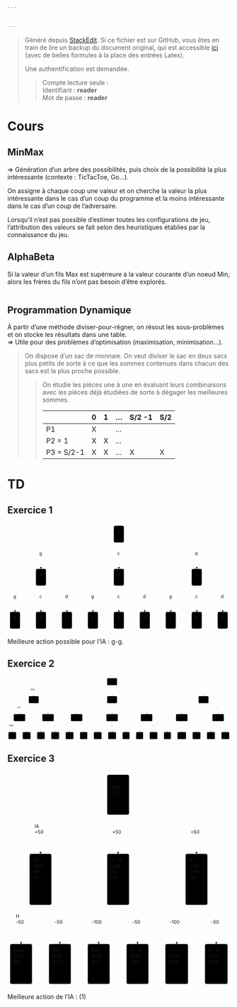 ```yaml
---


---
```


<blockquote>
<p>Généré depuis <a href="https://stackedit.io/">StackEdit</a>. Si ce fichier est sur GitHub, vous êtes en train de lire un backup du document original, qui est accessible <a href="https://frama.link/aden-iutsd">ici</a> (avec de belles formules à la place des entrées Latex).</p>
<p>Une authentification est demandée.</p>
<blockquote>
<p>Compte lecture seule :<br>
Identifiant : <strong>reader</strong><br>
Mot de passe : <strong>reader</strong></p>
</blockquote>
</blockquote>
<h1 id="cours">Cours</h1>
<h2 id="minmax">MinMax</h2>
<p>⇒ Génération d’un arbre des possibilités, puis choix de la possibilité la plus intéressante (contexte : TicTacToe, Go…).</p>
<p>On assigne à chaque coup une valeur et on cherche la valeur la plus intéressante dans le cas d’un coup du programme et la moins intéressante dans le cas d’un coup de l’adversaire.</p>
<p>Lorsqu’il n’est pas possible d’estimer toutes les configurations de jeu, l’attribution des valeurs se fait selon des heuristiques établies par la connaissance du jeu.</p>
<h2 id="alphabeta">AlphaBeta</h2>
<p>Si la valeur d’un fils Max est supérieure à la valeur courante d’un noeud Min, alors les frères du fils n’ont pas besoin d’être explorés.</p>
<p><img src="https://upload.wikimedia.org/wikipedia/commons/thumb/9/91/AB_pruning.svg/1212px-AB_pruning.svg" alt=""></p>
<h2 id="programmation-dynamique">Programmation Dynamique</h2>
<p>À partir d’une méthode diviser-pour-régner, on résout les sous-problèmes et on stocke les résultats dans une table.<br>
⇒ Utile pour des problèmes d’optimisation (maximisation, minimisation…).</p>
<blockquote>
<p>On dispose d’un sac de monnaie. On veut diviser le sac en deux sacs plus petits de sorte à ce que les sommes contenues dans chacun des sacs est la plus proche possible.</p>
<blockquote>
<p>On étudie les pièces une à une en évaluant leurs combinaisons avec les pièces déjà étudiées de sorte à dégager les meilleures sommes.</p>

<table>
<thead>
<tr>
<th></th>
<th>0</th>
<th>1</th>
<th>…</th>
<th>S/2 -1</th>
<th>S/2</th>
</tr>
</thead>
<tbody>
<tr>
<td>P1</td>
<td>X</td>
<td></td>
<td>…</td>
<td></td>
<td></td>
</tr>
<tr>
<td>P2 = 1</td>
<td>X</td>
<td>X</td>
<td>…</td>
<td></td>
<td></td>
</tr>
<tr>
<td>P3 = S/2-1</td>
<td>X</td>
<td>X</td>
<td>…</td>
<td>X</td>
<td>X</td>
</tr>
</tbody>
</table></blockquote>
</blockquote>
<h1 id="td">TD</h1>
<h2 id="exercice-1">Exercice 1</h2>
<div class="mermaid"><svg xmlns="http://www.w3.org/2000/svg" id="mermaid-svg-x8Ra8hU7bO4fwI3W" width="100%" style="max-width: 700.34375px;" viewBox="0 0 700.34375 338.5"><g transform="translate(-12, -12)"><g class="output"><g class="clusters"></g><g class="edgePaths"><g class="edgePath" style="opacity: 1;"><path class="path" d="M346.375,50.60608962083493L117.390625,113.75L117.390625,155" marker-end="url(#arrowhead624)" style="fill:none"></path><defs><marker id="arrowhead624" viewBox="0 0 10 10" refX="9" refY="5" markerUnits="strokeWidth" markerWidth="8" markerHeight="6" orient="auto"><path d="M 0 0 L 10 5 L 0 10 z" class="arrowheadPath" style="stroke-width: 1; stroke-dasharray: 1, 0;"></path></marker></defs></g><g class="edgePath" style="opacity: 1;"><path class="path" d="M362.171875,72.5L362.171875,113.75L362.171875,155" marker-end="url(#arrowhead625)" style="fill:none"></path><defs><marker id="arrowhead625" viewBox="0 0 10 10" refX="9" refY="5" markerUnits="strokeWidth" markerWidth="8" markerHeight="6" orient="auto"><path d="M 0 0 L 10 5 L 0 10 z" class="arrowheadPath" style="stroke-width: 1; stroke-dasharray: 1, 0;"></path></marker></defs></g><g class="edgePath" style="opacity: 1;"><path class="path" d="M377.96875,50.60608962083493L606.953125,113.75L606.953125,155" marker-end="url(#arrowhead626)" style="fill:none"></path><defs><marker id="arrowhead626" viewBox="0 0 10 10" refX="9" refY="5" markerUnits="strokeWidth" markerWidth="8" markerHeight="6" orient="auto"><path d="M 0 0 L 10 5 L 0 10 z" class="arrowheadPath" style="stroke-width: 1; stroke-dasharray: 1, 0;"></path></marker></defs></g><g class="edgePath" style="opacity: 1;"><path class="path" d="M101.59375,194.3182688625048L35.796875,248.75L35.796875,290" marker-end="url(#arrowhead627)" style="fill:none"></path><defs><marker id="arrowhead627" viewBox="0 0 10 10" refX="9" refY="5" markerUnits="strokeWidth" markerWidth="8" markerHeight="6" orient="auto"><path d="M 0 0 L 10 5 L 0 10 z" class="arrowheadPath" style="stroke-width: 1; stroke-dasharray: 1, 0;"></path></marker></defs></g><g class="edgePath" style="opacity: 1;"><path class="path" d="M117.390625,207.5L117.390625,248.75L117.390625,290" marker-end="url(#arrowhead628)" style="fill:none"></path><defs><marker id="arrowhead628" viewBox="0 0 10 10" refX="9" refY="5" markerUnits="strokeWidth" markerWidth="8" markerHeight="6" orient="auto"><path d="M 0 0 L 10 5 L 0 10 z" class="arrowheadPath" style="stroke-width: 1; stroke-dasharray: 1, 0;"></path></marker></defs></g><g class="edgePath" style="opacity: 1;"><path class="path" d="M133.1875,194.3182688625048L198.984375,248.75L198.984375,290" marker-end="url(#arrowhead629)" style="fill:none"></path><defs><marker id="arrowhead629" viewBox="0 0 10 10" refX="9" refY="5" markerUnits="strokeWidth" markerWidth="8" markerHeight="6" orient="auto"><path d="M 0 0 L 10 5 L 0 10 z" class="arrowheadPath" style="stroke-width: 1; stroke-dasharray: 1, 0;"></path></marker></defs></g><g class="edgePath" style="opacity: 1;"><path class="path" d="M346.375,194.3182688625048L280.578125,248.75L280.578125,290" marker-end="url(#arrowhead630)" style="fill:none"></path><defs><marker id="arrowhead630" viewBox="0 0 10 10" refX="9" refY="5" markerUnits="strokeWidth" markerWidth="8" markerHeight="6" orient="auto"><path d="M 0 0 L 10 5 L 0 10 z" class="arrowheadPath" style="stroke-width: 1; stroke-dasharray: 1, 0;"></path></marker></defs></g><g class="edgePath" style="opacity: 1;"><path class="path" d="M362.171875,207.5L362.171875,248.75L362.171875,290" marker-end="url(#arrowhead631)" style="fill:none"></path><defs><marker id="arrowhead631" viewBox="0 0 10 10" refX="9" refY="5" markerUnits="strokeWidth" markerWidth="8" markerHeight="6" orient="auto"><path d="M 0 0 L 10 5 L 0 10 z" class="arrowheadPath" style="stroke-width: 1; stroke-dasharray: 1, 0;"></path></marker></defs></g><g class="edgePath" style="opacity: 1;"><path class="path" d="M377.96875,194.3182688625048L443.765625,248.75L443.765625,290" marker-end="url(#arrowhead632)" style="fill:none"></path><defs><marker id="arrowhead632" viewBox="0 0 10 10" refX="9" refY="5" markerUnits="strokeWidth" markerWidth="8" markerHeight="6" orient="auto"><path d="M 0 0 L 10 5 L 0 10 z" class="arrowheadPath" style="stroke-width: 1; stroke-dasharray: 1, 0;"></path></marker></defs></g><g class="edgePath" style="opacity: 1;"><path class="path" d="M591.15625,194.3182688625048L525.359375,248.75L525.359375,290" marker-end="url(#arrowhead633)" style="fill:none"></path><defs><marker id="arrowhead633" viewBox="0 0 10 10" refX="9" refY="5" markerUnits="strokeWidth" markerWidth="8" markerHeight="6" orient="auto"><path d="M 0 0 L 10 5 L 0 10 z" class="arrowheadPath" style="stroke-width: 1; stroke-dasharray: 1, 0;"></path></marker></defs></g><g class="edgePath" style="opacity: 1;"><path class="path" d="M606.953125,207.5L606.953125,248.75L606.953125,290" marker-end="url(#arrowhead634)" style="fill:none"></path><defs><marker id="arrowhead634" viewBox="0 0 10 10" refX="9" refY="5" markerUnits="strokeWidth" markerWidth="8" markerHeight="6" orient="auto"><path d="M 0 0 L 10 5 L 0 10 z" class="arrowheadPath" style="stroke-width: 1; stroke-dasharray: 1, 0;"></path></marker></defs></g><g class="edgePath" style="opacity: 1;"><path class="path" d="M622.75,194.3182688625048L688.546875,248.75L688.546875,290" marker-end="url(#arrowhead635)" style="fill:none"></path><defs><marker id="arrowhead635" viewBox="0 0 10 10" refX="9" refY="5" markerUnits="strokeWidth" markerWidth="8" markerHeight="6" orient="auto"><path d="M 0 0 L 10 5 L 0 10 z" class="arrowheadPath" style="stroke-width: 1; stroke-dasharray: 1, 0;"></path></marker></defs></g></g><g class="edgeLabels"><g class="edgeLabel" transform="translate(117.390625,113.75)" style="opacity: 1;"><g transform="translate(-5.203125,-16.25)" class="label"><foreignObject width="10.41015625" height="32.5"><div xmlns="http://www.w3.org/1999/xhtml" style="display: inline-block; white-space: nowrap;"><span class="edgeLabel">g</span></div></foreignObject></g></g><g class="edgeLabel" transform="translate(362.171875,113.75)" style="opacity: 1;"><g transform="translate(-4.7734375,-16.25)" class="label"><foreignObject width="9.55078125" height="32.5"><div xmlns="http://www.w3.org/1999/xhtml" style="display: inline-block; white-space: nowrap;"><span class="edgeLabel">c</span></div></foreignObject></g></g><g class="edgeLabel" transform="translate(606.953125,113.75)" style="opacity: 1;"><g transform="translate(-5.6015625,-16.25)" class="label"><foreignObject width="11.2109375" height="32.5"><div xmlns="http://www.w3.org/1999/xhtml" style="display: inline-block; white-space: nowrap;"><span class="edgeLabel">d</span></div></foreignObject></g></g><g class="edgeLabel" transform="translate(35.796875,248.75)" style="opacity: 1;"><g transform="translate(-5.203125,-16.25)" class="label"><foreignObject width="10.41015625" height="32.5"><div xmlns="http://www.w3.org/1999/xhtml" style="display: inline-block; white-space: nowrap;"><span class="edgeLabel">g</span></div></foreignObject></g></g><g class="edgeLabel" transform="translate(117.390625,248.75)" style="opacity: 1;"><g transform="translate(-4.7734375,-16.25)" class="label"><foreignObject width="9.55078125" height="32.5"><div xmlns="http://www.w3.org/1999/xhtml" style="display: inline-block; white-space: nowrap;"><span class="edgeLabel">c</span></div></foreignObject></g></g><g class="edgeLabel" transform="translate(198.984375,248.75)" style="opacity: 1;"><g transform="translate(-5.6015625,-16.25)" class="label"><foreignObject width="11.2109375" height="32.5"><div xmlns="http://www.w3.org/1999/xhtml" style="display: inline-block; white-space: nowrap;"><span class="edgeLabel">d</span></div></foreignObject></g></g><g class="edgeLabel" transform="translate(280.578125,248.75)" style="opacity: 1;"><g transform="translate(-5.203125,-16.25)" class="label"><foreignObject width="10.41015625" height="32.5"><div xmlns="http://www.w3.org/1999/xhtml" style="display: inline-block; white-space: nowrap;"><span class="edgeLabel">g</span></div></foreignObject></g></g><g class="edgeLabel" transform="translate(362.171875,248.75)" style="opacity: 1;"><g transform="translate(-4.7734375,-16.25)" class="label"><foreignObject width="9.55078125" height="32.5"><div xmlns="http://www.w3.org/1999/xhtml" style="display: inline-block; white-space: nowrap;"><span class="edgeLabel">c</span></div></foreignObject></g></g><g class="edgeLabel" transform="translate(443.765625,248.75)" style="opacity: 1;"><g transform="translate(-5.6015625,-16.25)" class="label"><foreignObject width="11.2109375" height="32.5"><div xmlns="http://www.w3.org/1999/xhtml" style="display: inline-block; white-space: nowrap;"><span class="edgeLabel">d</span></div></foreignObject></g></g><g class="edgeLabel" transform="translate(525.359375,248.75)" style="opacity: 1;"><g transform="translate(-5.203125,-16.25)" class="label"><foreignObject width="10.41015625" height="32.5"><div xmlns="http://www.w3.org/1999/xhtml" style="display: inline-block; white-space: nowrap;"><span class="edgeLabel">g</span></div></foreignObject></g></g><g class="edgeLabel" transform="translate(606.953125,248.75)" style="opacity: 1;"><g transform="translate(-4.7734375,-16.25)" class="label"><foreignObject width="9.55078125" height="32.5"><div xmlns="http://www.w3.org/1999/xhtml" style="display: inline-block; white-space: nowrap;"><span class="edgeLabel">c</span></div></foreignObject></g></g><g class="edgeLabel" transform="translate(688.546875,248.75)" style="opacity: 1;"><g transform="translate(-5.6015625,-16.25)" class="label"><foreignObject width="11.2109375" height="32.5"><div xmlns="http://www.w3.org/1999/xhtml" style="display: inline-block; white-space: nowrap;"><span class="edgeLabel">d</span></div></foreignObject></g></g></g><g class="nodes"><g class="node" id="A" transform="translate(362.171875,46.25)" style="opacity: 1;"><rect rx="5" ry="5" x="-15.796875" y="-26.25" width="31.59375" height="52.5"></rect><g class="label" transform="translate(0,0)"><g transform="translate(-5.796875,-16.25)"><foreignObject width="11.6015625" height="32.5"><div xmlns="http://www.w3.org/1999/xhtml" style="display: inline-block; white-space: nowrap;">3</div></foreignObject></g></g></g><g class="node" id="B" transform="translate(117.390625,181.25)" style="opacity: 1;"><rect rx="5" ry="5" x="-15.796875" y="-26.25" width="31.59375" height="52.5"></rect><g class="label" transform="translate(0,0)"><g transform="translate(-5.796875,-16.25)"><foreignObject width="11.6015625" height="32.5"><div xmlns="http://www.w3.org/1999/xhtml" style="display: inline-block; white-space: nowrap;">3</div></foreignObject></g></g></g><g class="node" id="C" transform="translate(362.171875,181.25)" style="opacity: 1;"><rect rx="5" ry="5" x="-15.796875" y="-26.25" width="31.59375" height="52.5"></rect><g class="label" transform="translate(0,0)"><g transform="translate(-5.796875,-16.25)"><foreignObject width="11.6015625" height="32.5"><div xmlns="http://www.w3.org/1999/xhtml" style="display: inline-block; white-space: nowrap;">2</div></foreignObject></g></g></g><g class="node" id="D" transform="translate(606.953125,181.25)" style="opacity: 1;"><rect rx="5" ry="5" x="-15.796875" y="-26.25" width="31.59375" height="52.5"></rect><g class="label" transform="translate(0,0)"><g transform="translate(-5.796875,-16.25)"><foreignObject width="11.6015625" height="32.5"><div xmlns="http://www.w3.org/1999/xhtml" style="display: inline-block; white-space: nowrap;">1</div></foreignObject></g></g></g><g class="node" id="E" transform="translate(35.796875,316.25)" style="opacity: 1;"><rect rx="5" ry="5" x="-15.796875" y="-26.25" width="31.59375" height="52.5"></rect><g class="label" transform="translate(0,0)"><g transform="translate(-5.796875,-16.25)"><foreignObject width="11.6015625" height="32.5"><div xmlns="http://www.w3.org/1999/xhtml" style="display: inline-block; white-space: nowrap;">3</div></foreignObject></g></g></g><g class="node" id="F" transform="translate(117.390625,316.25)" style="opacity: 1;"><rect rx="5" ry="5" x="-15.796875" y="-26.25" width="31.59375" height="52.5"></rect><g class="label" transform="translate(0,0)"><g transform="translate(-5.796875,-16.25)"><foreignObject width="11.6015625" height="32.5"><div xmlns="http://www.w3.org/1999/xhtml" style="display: inline-block; white-space: nowrap;">4</div></foreignObject></g></g></g><g class="node" id="G" transform="translate(198.984375,316.25)" style="opacity: 1;"><rect rx="5" ry="5" x="-15.796875" y="-26.25" width="31.59375" height="52.5"></rect><g class="label" transform="translate(0,0)"><g transform="translate(-5.796875,-16.25)"><foreignObject width="11.6015625" height="32.5"><div xmlns="http://www.w3.org/1999/xhtml" style="display: inline-block; white-space: nowrap;">5</div></foreignObject></g></g></g><g class="node" id="H" transform="translate(280.578125,316.25)" style="opacity: 1;"><rect rx="5" ry="5" x="-15.796875" y="-26.25" width="31.59375" height="52.5"></rect><g class="label" transform="translate(0,0)"><g transform="translate(-5.796875,-16.25)"><foreignObject width="11.6015625" height="32.5"><div xmlns="http://www.w3.org/1999/xhtml" style="display: inline-block; white-space: nowrap;">7</div></foreignObject></g></g></g><g class="node" id="I" transform="translate(362.171875,316.25)" style="opacity: 1;"><rect rx="5" ry="5" x="-15.796875" y="-26.25" width="31.59375" height="52.5"></rect><g class="label" transform="translate(0,0)"><g transform="translate(-5.796875,-16.25)"><foreignObject width="11.6015625" height="32.5"><div xmlns="http://www.w3.org/1999/xhtml" style="display: inline-block; white-space: nowrap;">2</div></foreignObject></g></g></g><g class="node" id="J" transform="translate(443.765625,316.25)" style="opacity: 1;"><rect rx="5" ry="5" x="-15.796875" y="-26.25" width="31.59375" height="52.5"></rect><g class="label" transform="translate(0,0)"><g transform="translate(-5.796875,-16.25)"><foreignObject width="11.6015625" height="32.5"><div xmlns="http://www.w3.org/1999/xhtml" style="display: inline-block; white-space: nowrap;">9</div></foreignObject></g></g></g><g class="node" id="K" transform="translate(525.359375,316.25)" style="opacity: 1;"><rect rx="5" ry="5" x="-15.796875" y="-26.25" width="31.59375" height="52.5"></rect><g class="label" transform="translate(0,0)"><g transform="translate(-5.796875,-16.25)"><foreignObject width="11.6015625" height="32.5"><div xmlns="http://www.w3.org/1999/xhtml" style="display: inline-block; white-space: nowrap;">1</div></foreignObject></g></g></g><g class="node" id="L" transform="translate(606.953125,316.25)" style="opacity: 1;"><rect rx="5" ry="5" x="-15.796875" y="-26.25" width="31.59375" height="52.5"></rect><g class="label" transform="translate(0,0)"><g transform="translate(-5.796875,-16.25)"><foreignObject width="11.6015625" height="32.5"><div xmlns="http://www.w3.org/1999/xhtml" style="display: inline-block; white-space: nowrap;">5</div></foreignObject></g></g></g><g class="node" id="M" transform="translate(688.546875,316.25)" style="opacity: 1;"><rect rx="5" ry="5" x="-15.796875" y="-26.25" width="31.59375" height="52.5"></rect><g class="label" transform="translate(0,0)"><g transform="translate(-5.796875,-16.25)"><foreignObject width="11.6015625" height="32.5"><div xmlns="http://www.w3.org/1999/xhtml" style="display: inline-block; white-space: nowrap;">8</div></foreignObject></g></g></g></g></g></g></svg></div>
<p>Meilleure action possible pour l’IA : g-g.</p>
<h2 id="exercice-2">Exercice 2</h2>
<div class="mermaid"><svg xmlns="http://www.w3.org/2000/svg" id="mermaid-svg-1Fjaikf8j3kdaq5Z" width="100%" style="max-width: 1680.15625px;" viewBox="0 0 1680.15625 473.5"><g transform="translate(-12, -12)"><g class="output"><g class="clusters"></g><g class="edgePaths"><g class="edgePath" style="opacity: 1;"><path class="path" d="M763.8515625,50.49433949159605L210.44140625,113.75L210.44140625,155" marker-end="url(#arrowhead683)" style="fill:none"></path><defs><marker id="arrowhead683" viewBox="0 0 10 10" refX="9" refY="5" markerUnits="strokeWidth" markerWidth="8" markerHeight="6" orient="auto"><path d="M 0 0 L 10 5 L 0 10 z" class="arrowheadPath" style="stroke-width: 1; stroke-dasharray: 1, 0;"></path></marker></defs></g><g class="edgePath" style="opacity: 1;"><path class="path" d="M800.984375,72.5L800.984375,113.75L800.984375,155" marker-end="url(#arrowhead684)" style="fill:none"></path><defs><marker id="arrowhead684" viewBox="0 0 10 10" refX="9" refY="5" markerUnits="strokeWidth" markerWidth="8" markerHeight="6" orient="auto"><path d="M 0 0 L 10 5 L 0 10 z" class="arrowheadPath" style="stroke-width: 1; stroke-dasharray: 1, 0;"></path></marker></defs></g><g class="edgePath" style="opacity: 1;"><path class="path" d="M838.1171875,49.88469773870485L1490.578125,113.75L1490.578125,155" marker-end="url(#arrowhead685)" style="fill:none"></path><defs><marker id="arrowhead685" viewBox="0 0 10 10" refX="9" refY="5" markerUnits="strokeWidth" markerWidth="8" markerHeight="6" orient="auto"><path d="M 0 0 L 10 5 L 0 10 z" class="arrowheadPath" style="stroke-width: 1; stroke-dasharray: 1, 0;"></path></marker></defs></g><g class="edgePath" style="opacity: 1;"><path class="path" d="M173.30859375,204.50511017686287L102.66015625,248.75L102.66015625,290" marker-end="url(#arrowhead686)" style="fill:none"></path><defs><marker id="arrowhead686" viewBox="0 0 10 10" refX="9" refY="5" markerUnits="strokeWidth" markerWidth="8" markerHeight="6" orient="auto"><path d="M 0 0 L 10 5 L 0 10 z" class="arrowheadPath" style="stroke-width: 1; stroke-dasharray: 1, 0;"></path></marker></defs></g><g class="edgePath" style="opacity: 1;"><path class="path" d="M247.57421875,204.48405873194048L318.3203125,248.75L318.3203125,290" marker-end="url(#arrowhead687)" style="fill:none"></path><defs><marker id="arrowhead687" viewBox="0 0 10 10" refX="9" refY="5" markerUnits="strokeWidth" markerWidth="8" markerHeight="6" orient="auto"><path d="M 0 0 L 10 5 L 0 10 z" class="arrowheadPath" style="stroke-width: 1; stroke-dasharray: 1, 0;"></path></marker></defs></g><g class="edgePath" style="opacity: 1;"><path class="path" d="M763.8515625,190.62379477590136L533.59375,248.75L533.59375,290" marker-end="url(#arrowhead688)" style="fill:none"></path><defs><marker id="arrowhead688" viewBox="0 0 10 10" refX="9" refY="5" markerUnits="strokeWidth" markerWidth="8" markerHeight="6" orient="auto"><path d="M 0 0 L 10 5 L 0 10 z" class="arrowheadPath" style="stroke-width: 1; stroke-dasharray: 1, 0;"></path></marker></defs></g><g class="edgePath" style="opacity: 1;"><path class="path" d="M800.984375,207.5L800.984375,248.75L800.984375,290" marker-end="url(#arrowhead689)" style="fill:none"></path><defs><marker id="arrowhead689" viewBox="0 0 10 10" refX="9" refY="5" markerUnits="strokeWidth" markerWidth="8" markerHeight="6" orient="auto"><path d="M 0 0 L 10 5 L 0 10 z" class="arrowheadPath" style="stroke-width: 1; stroke-dasharray: 1, 0;"></path></marker></defs></g><g class="edgePath" style="opacity: 1;"><path class="path" d="M838.1171875,190.8890908544646L1061.015625,248.75L1061.015625,290" marker-end="url(#arrowhead690)" style="fill:none"></path><defs><marker id="arrowhead690" viewBox="0 0 10 10" refX="9" refY="5" markerUnits="strokeWidth" markerWidth="8" markerHeight="6" orient="auto"><path d="M 0 0 L 10 5 L 0 10 z" class="arrowheadPath" style="stroke-width: 1; stroke-dasharray: 1, 0;"></path></marker></defs></g><g class="edgePath" style="opacity: 1;"><path class="path" d="M1453.4453125,196.5078827222143L1326.3046875,248.75L1326.3046875,290" marker-end="url(#arrowhead691)" style="fill:none"></path><defs><marker id="arrowhead691" viewBox="0 0 10 10" refX="9" refY="5" markerUnits="strokeWidth" markerWidth="8" markerHeight="6" orient="auto"><path d="M 0 0 L 10 5 L 0 10 z" class="arrowheadPath" style="stroke-width: 1; stroke-dasharray: 1, 0;"></path></marker></defs></g><g class="edgePath" style="opacity: 1;"><path class="path" d="M1527.7109375,204.0498081228014L1600.51171875,248.75L1600.51171875,290" marker-end="url(#arrowhead692)" style="fill:none"></path><defs><marker id="arrowhead692" viewBox="0 0 10 10" refX="9" refY="5" markerUnits="strokeWidth" markerWidth="8" markerHeight="6" orient="auto"><path d="M 0 0 L 10 5 L 0 10 z" class="arrowheadPath" style="stroke-width: 1; stroke-dasharray: 1, 0;"></path></marker></defs></g><g class="edgePath" style="opacity: 1;"><path class="path" d="M81.66471354166667,342.5L48.671875,383.75L48.671875,425" marker-end="url(#arrowhead693)" style="fill:none"></path><defs><marker id="arrowhead693" viewBox="0 0 10 10" refX="9" refY="5" markerUnits="strokeWidth" markerWidth="8" markerHeight="6" orient="auto"><path d="M 0 0 L 10 5 L 0 10 z" class="arrowheadPath" style="stroke-width: 1; stroke-dasharray: 1, 0;"></path></marker></defs></g><g class="edgePath" style="opacity: 1;"><path class="path" d="M123.65559895833333,342.5L156.6484375,383.75L156.6484375,425" marker-end="url(#arrowhead694)" style="fill:none"></path><defs><marker id="arrowhead694" viewBox="0 0 10 10" refX="9" refY="5" markerUnits="strokeWidth" markerWidth="8" markerHeight="6" orient="auto"><path d="M 0 0 L 10 5 L 0 10 z" class="arrowheadPath" style="stroke-width: 1; stroke-dasharray: 1, 0;"></path></marker></defs></g><g class="edgePath" style="opacity: 1;"><path class="path" d="M297.36284722222223,342.5L264.4296875,383.75L264.4296875,425" marker-end="url(#arrowhead695)" style="fill:none"></path><defs><marker id="arrowhead695" viewBox="0 0 10 10" refX="9" refY="5" markerUnits="strokeWidth" markerWidth="8" markerHeight="6" orient="auto"><path d="M 0 0 L 10 5 L 0 10 z" class="arrowheadPath" style="stroke-width: 1; stroke-dasharray: 1, 0;"></path></marker></defs></g><g class="edgePath" style="opacity: 1;"><path class="path" d="M339.27777777777777,342.5L372.2109375,383.75L372.2109375,425" marker-end="url(#arrowhead696)" style="fill:none"></path><defs><marker id="arrowhead696" viewBox="0 0 10 10" refX="9" refY="5" markerUnits="strokeWidth" markerWidth="8" markerHeight="6" orient="auto"><path d="M 0 0 L 10 5 L 0 10 z" class="arrowheadPath" style="stroke-width: 1; stroke-dasharray: 1, 0;"></path></marker></defs></g><g class="edgePath" style="opacity: 1;"><path class="path" d="M512.9461805555555,342.5L480.5,383.75L480.5,425" marker-end="url(#arrowhead697)" style="fill:none"></path><defs><marker id="arrowhead697" viewBox="0 0 10 10" refX="9" refY="5" markerUnits="strokeWidth" markerWidth="8" markerHeight="6" orient="auto"><path d="M 0 0 L 10 5 L 0 10 z" class="arrowheadPath" style="stroke-width: 1; stroke-dasharray: 1, 0;"></path></marker></defs></g><g class="edgePath" style="opacity: 1;"><path class="path" d="M554.2413194444445,342.5L586.6875,383.75L586.6875,425" marker-end="url(#arrowhead698)" style="fill:none"></path><defs><marker id="arrowhead698" viewBox="0 0 10 10" refX="9" refY="5" markerUnits="strokeWidth" markerWidth="8" markerHeight="6" orient="auto"><path d="M 0 0 L 10 5 L 0 10 z" class="arrowheadPath" style="stroke-width: 1; stroke-dasharray: 1, 0;"></path></marker></defs></g><g class="edgePath" style="opacity: 1;"><path class="path" d="M758.9114583333334,342.5L692.796875,383.75L692.796875,425" marker-end="url(#arrowhead699)" style="fill:none"></path><defs><marker id="arrowhead699" viewBox="0 0 10 10" refX="9" refY="5" markerUnits="strokeWidth" markerWidth="8" markerHeight="6" orient="auto"><path d="M 0 0 L 10 5 L 0 10 z" class="arrowheadPath" style="stroke-width: 1; stroke-dasharray: 1, 0;"></path></marker></defs></g><g class="edgePath" style="opacity: 1;"><path class="path" d="M800.984375,342.5L800.984375,383.75L800.984375,425" marker-end="url(#arrowhead700)" style="fill:none"></path><defs><marker id="arrowhead700" viewBox="0 0 10 10" refX="9" refY="5" markerUnits="strokeWidth" markerWidth="8" markerHeight="6" orient="auto"><path d="M 0 0 L 10 5 L 0 10 z" class="arrowheadPath" style="stroke-width: 1; stroke-dasharray: 1, 0;"></path></marker></defs></g><g class="edgePath" style="opacity: 1;"><path class="path" d="M841.9665798611111,342.5L906.3671875,383.75L906.3671875,425" marker-end="url(#arrowhead701)" style="fill:none"></path><defs><marker id="arrowhead701" viewBox="0 0 10 10" refX="9" refY="5" markerUnits="strokeWidth" markerWidth="8" markerHeight="6" orient="auto"><path d="M 0 0 L 10 5 L 0 10 z" class="arrowheadPath" style="stroke-width: 1; stroke-dasharray: 1, 0;"></path></marker></defs></g><g class="edgePath" style="opacity: 1;"><path class="path" d="M1040.6202256944443,342.5L1008.5703125,383.75L1008.5703125,425" marker-end="url(#arrowhead702)" style="fill:none"></path><defs><marker id="arrowhead702" viewBox="0 0 10 10" refX="9" refY="5" markerUnits="strokeWidth" markerWidth="8" markerHeight="6" orient="auto"><path d="M 0 0 L 10 5 L 0 10 z" class="arrowheadPath" style="stroke-width: 1; stroke-dasharray: 1, 0;"></path></marker></defs></g><g class="edgePath" style="opacity: 1;"><path class="path" d="M1081.4110243055557,342.5L1113.4609375,383.75L1113.4609375,425" marker-end="url(#arrowhead703)" style="fill:none"></path><defs><marker id="arrowhead703" viewBox="0 0 10 10" refX="9" refY="5" markerUnits="strokeWidth" markerWidth="8" markerHeight="6" orient="auto"><path d="M 0 0 L 10 5 L 0 10 z" class="arrowheadPath" style="stroke-width: 1; stroke-dasharray: 1, 0;"></path></marker></defs></g><g class="edgePath" style="opacity: 1;"><path class="path" d="M1284.3077256944443,342.5L1218.3125,383.75L1218.3125,425" marker-end="url(#arrowhead704)" style="fill:none"></path><defs><marker id="arrowhead704" viewBox="0 0 10 10" refX="9" refY="5" markerUnits="strokeWidth" markerWidth="8" markerHeight="6" orient="auto"><path d="M 0 0 L 10 5 L 0 10 z" class="arrowheadPath" style="stroke-width: 1; stroke-dasharray: 1, 0;"></path></marker></defs></g><g class="edgePath" style="opacity: 1;"><path class="path" d="M1326.3046875,342.5L1326.3046875,383.75L1326.3046875,425" marker-end="url(#arrowhead705)" style="fill:none"></path><defs><marker id="arrowhead705" viewBox="0 0 10 10" refX="9" refY="5" markerUnits="strokeWidth" markerWidth="8" markerHeight="6" orient="auto"><path d="M 0 0 L 10 5 L 0 10 z" class="arrowheadPath" style="stroke-width: 1; stroke-dasharray: 1, 0;"></path></marker></defs></g><g class="edgePath" style="opacity: 1;"><path class="path" d="M1369.2421875,342.3111169652266L1437.515625,383.75L1437.515625,425" marker-end="url(#arrowhead706)" style="fill:none"></path><defs><marker id="arrowhead706" viewBox="0 0 10 10" refX="9" refY="5" markerUnits="strokeWidth" markerWidth="8" markerHeight="6" orient="auto"><path d="M 0 0 L 10 5 L 0 10 z" class="arrowheadPath" style="stroke-width: 1; stroke-dasharray: 1, 0;"></path></marker></defs></g><g class="edgePath" style="opacity: 1;"><path class="path" d="M1579.3795572916667,342.5L1546.171875,383.75L1546.171875,425" marker-end="url(#arrowhead707)" style="fill:none"></path><defs><marker id="arrowhead707" viewBox="0 0 10 10" refX="9" refY="5" markerUnits="strokeWidth" markerWidth="8" markerHeight="6" orient="auto"><path d="M 0 0 L 10 5 L 0 10 z" class="arrowheadPath" style="stroke-width: 1; stroke-dasharray: 1, 0;"></path></marker></defs></g><g class="edgePath" style="opacity: 1;"><path class="path" d="M1621.6438802083333,342.5L1654.8515625,383.75L1654.8515625,425" marker-end="url(#arrowhead708)" style="fill:none"></path><defs><marker id="arrowhead708" viewBox="0 0 10 10" refX="9" refY="5" markerUnits="strokeWidth" markerWidth="8" markerHeight="6" orient="auto"><path d="M 0 0 L 10 5 L 0 10 z" class="arrowheadPath" style="stroke-width: 1; stroke-dasharray: 1, 0;"></path></marker></defs></g></g><g class="edgeLabels"><g class="edgeLabel" transform="translate(210.44140625,113.75)" style="opacity: 1;"><g transform="translate(-22.546875,-16.25)" class="label"><foreignObject width="45.09765625" height="32.5"><div xmlns="http://www.w3.org/1999/xhtml" style="display: inline-block; white-space: nowrap;"><span class="edgeLabel">MAX</span></div></foreignObject></g></g><g class="edgeLabel" transform="" style="opacity: 1;"><g transform="translate(0,0)" class="label"><foreignObject width="0" height="0"><div xmlns="http://www.w3.org/1999/xhtml" style="display: inline-block; white-space: nowrap;"><span class="edgeLabel"></span></div></foreignObject></g></g><g class="edgeLabel" transform="" style="opacity: 1;"><g transform="translate(0,0)" class="label"><foreignObject width="0" height="0"><div xmlns="http://www.w3.org/1999/xhtml" style="display: inline-block; white-space: nowrap;"><span class="edgeLabel"></span></div></foreignObject></g></g><g class="edgeLabel" transform="translate(102.66015625,248.75)" style="opacity: 1;"><g transform="translate(-16.2109375,-16.25)" class="label"><foreignObject width="32.421875" height="32.5"><div xmlns="http://www.w3.org/1999/xhtml" style="display: inline-block; white-space: nowrap;"><span class="edgeLabel">min</span></div></foreignObject></g></g><g class="edgeLabel" transform="" style="opacity: 1;"><g transform="translate(0,0)" class="label"><foreignObject width="0" height="0"><div xmlns="http://www.w3.org/1999/xhtml" style="display: inline-block; white-space: nowrap;"><span class="edgeLabel"></span></div></foreignObject></g></g><g class="edgeLabel" transform="" style="opacity: 1;"><g transform="translate(0,0)" class="label"><foreignObject width="0" height="0"><div xmlns="http://www.w3.org/1999/xhtml" style="display: inline-block; white-space: nowrap;"><span class="edgeLabel"></span></div></foreignObject></g></g><g class="edgeLabel" transform="" style="opacity: 1;"><g transform="translate(0,0)" class="label"><foreignObject width="0" height="0"><div xmlns="http://www.w3.org/1999/xhtml" style="display: inline-block; white-space: nowrap;"><span class="edgeLabel"></span></div></foreignObject></g></g><g class="edgeLabel" transform="" style="opacity: 1;"><g transform="translate(0,0)" class="label"><foreignObject width="0" height="0"><div xmlns="http://www.w3.org/1999/xhtml" style="display: inline-block; white-space: nowrap;"><span class="edgeLabel"></span></div></foreignObject></g></g><g class="edgeLabel" transform="" style="opacity: 1;"><g transform="translate(0,0)" class="label"><foreignObject width="0" height="0"><div xmlns="http://www.w3.org/1999/xhtml" style="display: inline-block; white-space: nowrap;"><span class="edgeLabel"></span></div></foreignObject></g></g><g class="edgeLabel" transform="translate(1600.51171875,248.75)" style="opacity: 1;"><g transform="translate(-4.515625,-16.25)" class="label"><foreignObject width="9.04296875" height="32.5"><div xmlns="http://www.w3.org/1999/xhtml" style="display: inline-block; white-space: nowrap;"><span class="edgeLabel">/</span></div></foreignObject></g></g><g class="edgeLabel" transform="translate(48.671875,383.75)" style="opacity: 1;"><g transform="translate(-22.546875,-16.25)" class="label"><foreignObject width="45.09765625" height="32.5"><div xmlns="http://www.w3.org/1999/xhtml" style="display: inline-block; white-space: nowrap;"><span class="edgeLabel">MAX</span></div></foreignObject></g></g><g class="edgeLabel" transform="" style="opacity: 1;"><g transform="translate(0,0)" class="label"><foreignObject width="0" height="0"><div xmlns="http://www.w3.org/1999/xhtml" style="display: inline-block; white-space: nowrap;"><span class="edgeLabel"></span></div></foreignObject></g></g><g class="edgeLabel" transform="" style="opacity: 1;"><g transform="translate(0,0)" class="label"><foreignObject width="0" height="0"><div xmlns="http://www.w3.org/1999/xhtml" style="display: inline-block; white-space: nowrap;"><span class="edgeLabel"></span></div></foreignObject></g></g><g class="edgeLabel" transform="translate(372.2109375,383.75)" style="opacity: 1;"><g transform="translate(-4.515625,-16.25)" class="label"><foreignObject width="9.04296875" height="32.5"><div xmlns="http://www.w3.org/1999/xhtml" style="display: inline-block; white-space: nowrap;"><span class="edgeLabel">/</span></div></foreignObject></g></g><g class="edgeLabel" transform="" style="opacity: 1;"><g transform="translate(0,0)" class="label"><foreignObject width="0" height="0"><div xmlns="http://www.w3.org/1999/xhtml" style="display: inline-block; white-space: nowrap;"><span class="edgeLabel"></span></div></foreignObject></g></g><g class="edgeLabel" transform="" style="opacity: 1;"><g transform="translate(0,0)" class="label"><foreignObject width="0" height="0"><div xmlns="http://www.w3.org/1999/xhtml" style="display: inline-block; white-space: nowrap;"><span class="edgeLabel"></span></div></foreignObject></g></g><g class="edgeLabel" transform="" style="opacity: 1;"><g transform="translate(0,0)" class="label"><foreignObject width="0" height="0"><div xmlns="http://www.w3.org/1999/xhtml" style="display: inline-block; white-space: nowrap;"><span class="edgeLabel"></span></div></foreignObject></g></g><g class="edgeLabel" transform="translate(800.984375,383.75)" style="opacity: 1;"><g transform="translate(-4.515625,-16.25)" class="label"><foreignObject width="9.04296875" height="32.5"><div xmlns="http://www.w3.org/1999/xhtml" style="display: inline-block; white-space: nowrap;"><span class="edgeLabel">/</span></div></foreignObject></g></g><g class="edgeLabel" transform="translate(906.3671875,383.75)" style="opacity: 1;"><g transform="translate(-4.515625,-16.25)" class="label"><foreignObject width="9.04296875" height="32.5"><div xmlns="http://www.w3.org/1999/xhtml" style="display: inline-block; white-space: nowrap;"><span class="edgeLabel">/</span></div></foreignObject></g></g><g class="edgeLabel" transform="" style="opacity: 1;"><g transform="translate(0,0)" class="label"><foreignObject width="0" height="0"><div xmlns="http://www.w3.org/1999/xhtml" style="display: inline-block; white-space: nowrap;"><span class="edgeLabel"></span></div></foreignObject></g></g><g class="edgeLabel" transform="translate(1113.4609375,383.75)" style="opacity: 1;"><g transform="translate(-4.515625,-16.25)" class="label"><foreignObject width="9.04296875" height="32.5"><div xmlns="http://www.w3.org/1999/xhtml" style="display: inline-block; white-space: nowrap;"><span class="edgeLabel">/</span></div></foreignObject></g></g><g class="edgeLabel" transform="" style="opacity: 1;"><g transform="translate(0,0)" class="label"><foreignObject width="0" height="0"><div xmlns="http://www.w3.org/1999/xhtml" style="display: inline-block; white-space: nowrap;"><span class="edgeLabel"></span></div></foreignObject></g></g><g class="edgeLabel" transform="" style="opacity: 1;"><g transform="translate(0,0)" class="label"><foreignObject width="0" height="0"><div xmlns="http://www.w3.org/1999/xhtml" style="display: inline-block; white-space: nowrap;"><span class="edgeLabel"></span></div></foreignObject></g></g><g class="edgeLabel" transform="" style="opacity: 1;"><g transform="translate(0,0)" class="label"><foreignObject width="0" height="0"><div xmlns="http://www.w3.org/1999/xhtml" style="display: inline-block; white-space: nowrap;"><span class="edgeLabel"></span></div></foreignObject></g></g><g class="edgeLabel" transform="" style="opacity: 1;"><g transform="translate(0,0)" class="label"><foreignObject width="0" height="0"><div xmlns="http://www.w3.org/1999/xhtml" style="display: inline-block; white-space: nowrap;"><span class="edgeLabel"></span></div></foreignObject></g></g><g class="edgeLabel" transform="" style="opacity: 1;"><g transform="translate(0,0)" class="label"><foreignObject width="0" height="0"><div xmlns="http://www.w3.org/1999/xhtml" style="display: inline-block; white-space: nowrap;"><span class="edgeLabel"></span></div></foreignObject></g></g></g><g class="nodes"><g class="node" id="A" transform="translate(800.984375,46.25)" style="opacity: 1;"><rect rx="5" ry="5" x="-37.1328125" y="-26.25" width="74.265625" height="52.5"></rect><g class="label" transform="translate(0,0)"><g transform="translate(-27.1328125,-16.25)"><foreignObject width="54.27734375" height="32.5"><div xmlns="http://www.w3.org/1999/xhtml" style="display: inline-block; white-space: nowrap;">N1 (1)</div></foreignObject></g></g></g><g class="node" id="B" transform="translate(210.44140625,181.25)" style="opacity: 1;"><rect rx="5" ry="5" x="-37.1328125" y="-26.25" width="74.265625" height="52.5"></rect><g class="label" transform="translate(0,0)"><g transform="translate(-27.1328125,-16.25)"><foreignObject width="54.27734375" height="32.5"><div xmlns="http://www.w3.org/1999/xhtml" style="display: inline-block; white-space: nowrap;">N2 (1)</div></foreignObject></g></g></g><g class="node" id="C" transform="translate(800.984375,181.25)" style="opacity: 1;"><rect rx="5" ry="5" x="-37.1328125" y="-26.25" width="74.265625" height="52.5"></rect><g class="label" transform="translate(0,0)"><g transform="translate(-27.1328125,-16.25)"><foreignObject width="54.27734375" height="32.5"><div xmlns="http://www.w3.org/1999/xhtml" style="display: inline-block; white-space: nowrap;">N3 (1)</div></foreignObject></g></g></g><g class="node" id="D" transform="translate(1490.578125,181.25)" style="opacity: 1;"><rect rx="5" ry="5" x="-37.1328125" y="-26.25" width="74.265625" height="52.5"></rect><g class="label" transform="translate(0,0)"><g transform="translate(-27.1328125,-16.25)"><foreignObject width="54.27734375" height="32.5"><div xmlns="http://www.w3.org/1999/xhtml" style="display: inline-block; white-space: nowrap;">N4 (0)</div></foreignObject></g></g></g><g class="node" id="E" transform="translate(102.66015625,316.25)" style="opacity: 1;"><rect rx="5" ry="5" x="-42.9375" y="-26.25" width="85.875" height="52.5"></rect><g class="label" transform="translate(0,0)"><g transform="translate(-32.9375,-16.25)"><foreignObject width="65.87890625" height="32.5"><div xmlns="http://www.w3.org/1999/xhtml" style="display: inline-block; white-space: nowrap;">N21 (1)</div></foreignObject></g></g></g><g class="node" id="F" transform="translate(318.3203125,316.25)" style="opacity: 1;"><rect rx="5" ry="5" x="-42.9375" y="-26.25" width="85.875" height="52.5"></rect><g class="label" transform="translate(0,0)"><g transform="translate(-32.9375,-16.25)"><foreignObject width="65.87890625" height="32.5"><div xmlns="http://www.w3.org/1999/xhtml" style="display: inline-block; white-space: nowrap;">N22 (2)</div></foreignObject></g></g></g><g class="node" id="H" transform="translate(533.59375,316.25)" style="opacity: 1;"><rect rx="5" ry="5" x="-42.9375" y="-26.25" width="85.875" height="52.5"></rect><g class="label" transform="translate(0,0)"><g transform="translate(-32.9375,-16.25)"><foreignObject width="65.87890625" height="32.5"><div xmlns="http://www.w3.org/1999/xhtml" style="display: inline-block; white-space: nowrap;">N31 (1)</div></foreignObject></g></g></g><g class="node" id="I" transform="translate(800.984375,316.25)" style="opacity: 1;"><rect rx="5" ry="5" x="-42.9375" y="-26.25" width="85.875" height="52.5"></rect><g class="label" transform="translate(0,0)"><g transform="translate(-32.9375,-16.25)"><foreignObject width="65.87890625" height="32.5"><div xmlns="http://www.w3.org/1999/xhtml" style="display: inline-block; white-space: nowrap;">N32 (2)</div></foreignObject></g></g></g><g class="node" id="J" transform="translate(1061.015625,316.25)" style="opacity: 1;"><rect rx="5" ry="5" x="-42.9375" y="-26.25" width="85.875" height="52.5"></rect><g class="label" transform="translate(0,0)"><g transform="translate(-32.9375,-16.25)"><foreignObject width="65.87890625" height="32.5"><div xmlns="http://www.w3.org/1999/xhtml" style="display: inline-block; white-space: nowrap;">N33 (2)</div></foreignObject></g></g></g><g class="node" id="K" transform="translate(1326.3046875,316.25)" style="opacity: 1;"><rect rx="5" ry="5" x="-42.9375" y="-26.25" width="85.875" height="52.5"></rect><g class="label" transform="translate(0,0)"><g transform="translate(-32.9375,-16.25)"><foreignObject width="65.87890625" height="32.5"><div xmlns="http://www.w3.org/1999/xhtml" style="display: inline-block; white-space: nowrap;">N41 (0)</div></foreignObject></g></g></g><g class="node" id="L" transform="translate(1600.51171875,316.25)" style="opacity: 1;"><rect rx="5" ry="5" x="-42.9375" y="-26.25" width="85.875" height="52.5"></rect><g class="label" transform="translate(0,0)"><g transform="translate(-32.9375,-16.25)"><foreignObject width="65.87890625" height="32.5"><div xmlns="http://www.w3.org/1999/xhtml" style="display: inline-block; white-space: nowrap;">N42 (1)</div></foreignObject></g></g></g><g class="node" id="M" transform="translate(48.671875,451.25)" style="opacity: 1;"><rect rx="5" ry="5" x="-28.671875" y="-26.25" width="57.34375" height="52.5"></rect><g class="label" transform="translate(0,0)"><g transform="translate(-18.671875,-16.25)"><foreignObject width="37.34375" height="32.5"><div xmlns="http://www.w3.org/1999/xhtml" style="display: inline-block; white-space: nowrap;">a (0)</div></foreignObject></g></g></g><g class="node" id="N" transform="translate(156.6484375,451.25)" style="opacity: 1;"><rect rx="5" ry="5" x="-29.3046875" y="-26.25" width="58.609375" height="52.5"></rect><g class="label" transform="translate(0,0)"><g transform="translate(-19.3046875,-16.25)"><foreignObject width="38.61328125" height="32.5"><div xmlns="http://www.w3.org/1999/xhtml" style="display: inline-block; white-space: nowrap;">b (1)</div></foreignObject></g></g></g><g class="node" id="O" transform="translate(264.4296875,451.25)" style="opacity: 1;"><rect rx="5" ry="5" x="-28.4765625" y="-26.25" width="56.953125" height="52.5"></rect><g class="label" transform="translate(0,0)"><g transform="translate(-18.4765625,-16.25)"><foreignObject width="36.953125" height="32.5"><div xmlns="http://www.w3.org/1999/xhtml" style="display: inline-block; white-space: nowrap;">c (2)</div></foreignObject></g></g></g><g class="node" id="P" transform="translate(372.2109375,451.25)" style="opacity: 1;"><rect rx="5" ry="5" x="-29.3046875" y="-26.25" width="58.609375" height="52.5"></rect><g class="label" transform="translate(0,0)"><g transform="translate(-19.3046875,-16.25)"><foreignObject width="38.61328125" height="32.5"><div xmlns="http://www.w3.org/1999/xhtml" style="display: inline-block; white-space: nowrap;">d (0)</div></foreignObject></g></g></g><g class="node" id="Q" transform="translate(480.5,451.25)" style="opacity: 1;"><rect rx="5" ry="5" x="-28.984375" y="-26.25" width="57.96875" height="52.5"></rect><g class="label" transform="translate(0,0)"><g transform="translate(-18.984375,-16.25)"><foreignObject width="37.96875" height="32.5"><div xmlns="http://www.w3.org/1999/xhtml" style="display: inline-block; white-space: nowrap;">e (0)</div></foreignObject></g></g></g><g class="node" id="R" transform="translate(586.6875,451.25)" style="opacity: 1;"><rect rx="5" ry="5" x="-27.203125" y="-26.25" width="54.40625" height="52.5"></rect><g class="label" transform="translate(0,0)"><g transform="translate(-17.203125,-16.25)"><foreignObject width="34.4140625" height="32.5"><div xmlns="http://www.w3.org/1999/xhtml" style="display: inline-block; white-space: nowrap;">f (1)</div></foreignObject></g></g></g><g class="node" id="S" transform="translate(692.796875,451.25)" style="opacity: 1;"><rect rx="5" ry="5" x="-28.90625" y="-26.25" width="57.8125" height="52.5"></rect><g class="label" transform="translate(0,0)"><g transform="translate(-18.90625,-16.25)"><foreignObject width="37.8125" height="32.5"><div xmlns="http://www.w3.org/1999/xhtml" style="display: inline-block; white-space: nowrap;">g (2)</div></foreignObject></g></g></g><g class="node" id="T" transform="translate(800.984375,451.25)" style="opacity: 1;"><rect rx="5" ry="5" x="-29.28125" y="-26.25" width="58.5625" height="52.5"></rect><g class="label" transform="translate(0,0)"><g transform="translate(-19.28125,-16.25)"><foreignObject width="38.57421875" height="32.5"><div xmlns="http://www.w3.org/1999/xhtml" style="display: inline-block; white-space: nowrap;">h (0)</div></foreignObject></g></g></g><g class="node" id="U" transform="translate(906.3671875,451.25)" style="opacity: 1;"><rect rx="5" ry="5" x="-26.1015625" y="-26.25" width="52.203125" height="52.5"></rect><g class="label" transform="translate(0,0)"><g transform="translate(-16.1015625,-16.25)"><foreignObject width="32.20703125" height="32.5"><div xmlns="http://www.w3.org/1999/xhtml" style="display: inline-block; white-space: nowrap;">i (0)</div></foreignObject></g></g></g><g class="node" id="V" transform="translate(1008.5703125,451.25)" style="opacity: 1;"><rect rx="5" ry="5" x="-26.1015625" y="-26.25" width="52.203125" height="52.5"></rect><g class="label" transform="translate(0,0)"><g transform="translate(-16.1015625,-16.25)"><foreignObject width="32.20703125" height="32.5"><div xmlns="http://www.w3.org/1999/xhtml" style="display: inline-block; white-space: nowrap;">j (2)</div></foreignObject></g></g></g><g class="node" id="W" transform="translate(1113.4609375,451.25)" style="opacity: 1;"><rect rx="5" ry="5" x="-28.7890625" y="-26.25" width="57.578125" height="52.5"></rect><g class="label" transform="translate(0,0)"><g transform="translate(-18.7890625,-16.25)"><foreignObject width="37.578125" height="32.5"><div xmlns="http://www.w3.org/1999/xhtml" style="display: inline-block; white-space: nowrap;">k (0)</div></foreignObject></g></g></g><g class="node" id="X" transform="translate(1218.3125,451.25)" style="opacity: 1;"><rect rx="5" ry="5" x="-26.0625" y="-26.25" width="52.125" height="52.5"></rect><g class="label" transform="translate(0,0)"><g transform="translate(-16.0625,-16.25)"><foreignObject width="32.12890625" height="32.5"><div xmlns="http://www.w3.org/1999/xhtml" style="display: inline-block; white-space: nowrap;">l (0)</div></foreignObject></g></g></g><g class="node" id="Y" transform="translate(1326.3046875,451.25)" style="opacity: 1;"><rect rx="5" ry="5" x="-31.9296875" y="-26.25" width="63.859375" height="52.5"></rect><g class="label" transform="translate(0,0)"><g transform="translate(-21.9296875,-16.25)"><foreignObject width="43.8671875" height="32.5"><div xmlns="http://www.w3.org/1999/xhtml" style="display: inline-block; white-space: nowrap;">m (0)</div></foreignObject></g></g></g><g class="node" id="Z" transform="translate(1437.515625,451.25)" style="opacity: 1;"><rect rx="5" ry="5" x="-29.28125" y="-26.25" width="58.5625" height="52.5"></rect><g class="label" transform="translate(0,0)"><g transform="translate(-19.28125,-16.25)"><foreignObject width="38.57421875" height="32.5"><div xmlns="http://www.w3.org/1999/xhtml" style="display: inline-block; white-space: nowrap;">n (0)</div></foreignObject></g></g></g><g class="node" id="A1" transform="translate(1546.171875,451.25)" style="opacity: 1;"><rect rx="5" ry="5" x="-29.375" y="-26.25" width="58.75" height="52.5"></rect><g class="label" transform="translate(0,0)"><g transform="translate(-19.375,-16.25)"><foreignObject width="38.75" height="32.5"><div xmlns="http://www.w3.org/1999/xhtml" style="display: inline-block; white-space: nowrap;">o (1)</div></foreignObject></g></g></g><g class="node" id="B1" transform="translate(1654.8515625,451.25)" style="opacity: 1;"><rect rx="5" ry="5" x="-29.3046875" y="-26.25" width="58.609375" height="52.5"></rect><g class="label" transform="translate(0,0)"><g transform="translate(-19.3046875,-16.25)"><foreignObject width="38.61328125" height="32.5"><div xmlns="http://www.w3.org/1999/xhtml" style="display: inline-block; white-space: nowrap;">p (0)</div></foreignObject></g></g></g></g></g></g></svg></div>
<h2 id="exercice-3">Exercice 3</h2>
<div class="mermaid"><svg xmlns="http://www.w3.org/2000/svg" id="mermaid-svg-5PBaAJHRFC318a8k" width="100%" style="max-width: 657.125px;" viewBox="0 0 657.125 631"><g transform="translate(-12, -12)"><g class="output"><g class="clusters"></g><g class="edgePaths"><g class="edgePath" style="opacity: 1;"><path class="path" d="M306.1328125,95.1162542662116L109.453125,195L109.453125,252.5" marker-end="url(#arrowhead736)" style="fill:none"></path><defs><marker id="arrowhead736" viewBox="0 0 10 10" refX="9" refY="5" markerUnits="strokeWidth" markerWidth="8" markerHeight="6" orient="auto"><path d="M 0 0 L 10 5 L 0 10 z" class="arrowheadPath" style="stroke-width: 1; stroke-dasharray: 1, 0;"></path></marker></defs></g><g class="edgePath" style="opacity: 1;"><path class="path" d="M338.359375,137.5L338.359375,195L338.359375,252.5" marker-end="url(#arrowhead737)" style="fill:none"></path><defs><marker id="arrowhead737" viewBox="0 0 10 10" refX="9" refY="5" markerUnits="strokeWidth" markerWidth="8" markerHeight="6" orient="auto"><path d="M 0 0 L 10 5 L 0 10 z" class="arrowheadPath" style="stroke-width: 1; stroke-dasharray: 1, 0;"></path></marker></defs></g><g class="edgePath" style="opacity: 1;"><path class="path" d="M370.5859375,94.96023764451355L569.46875,195L569.46875,252.5" marker-end="url(#arrowhead738)" style="fill:none"></path><defs><marker id="arrowhead738" viewBox="0 0 10 10" refX="9" refY="5" markerUnits="strokeWidth" markerWidth="8" markerHeight="6" orient="auto"><path d="M 0 0 L 10 5 L 0 10 z" class="arrowheadPath" style="stroke-width: 1; stroke-dasharray: 1, 0;"></path></marker></defs></g><g class="edgePath" style="opacity: 1;"><path class="path" d="M77.2265625,402.11604095563143L52.2265625,460L52.2265625,517.5" marker-end="url(#arrowhead739)" style="fill:none"></path><defs><marker id="arrowhead739" viewBox="0 0 10 10" refX="9" refY="5" markerUnits="strokeWidth" markerWidth="8" markerHeight="6" orient="auto"><path d="M 0 0 L 10 5 L 0 10 z" class="arrowheadPath" style="stroke-width: 1; stroke-dasharray: 1, 0;"></path></marker></defs></g><g class="edgePath" style="opacity: 1;"><path class="path" d="M141.6796875,402.11604095563143L166.6796875,460L166.6796875,517.5" marker-end="url(#arrowhead740)" style="fill:none"></path><defs><marker id="arrowhead740" viewBox="0 0 10 10" refX="9" refY="5" markerUnits="strokeWidth" markerWidth="8" markerHeight="6" orient="auto"><path d="M 0 0 L 10 5 L 0 10 z" class="arrowheadPath" style="stroke-width: 1; stroke-dasharray: 1, 0;"></path></marker></defs></g><g class="edgePath" style="opacity: 1;"><path class="path" d="M306.1328125,402.11604095563143L281.1328125,460L281.1328125,517.5" marker-end="url(#arrowhead741)" style="fill:none"></path><defs><marker id="arrowhead741" viewBox="0 0 10 10" refX="9" refY="5" markerUnits="strokeWidth" markerWidth="8" markerHeight="6" orient="auto"><path d="M 0 0 L 10 5 L 0 10 z" class="arrowheadPath" style="stroke-width: 1; stroke-dasharray: 1, 0;"></path></marker></defs></g><g class="edgePath" style="opacity: 1;"><path class="path" d="M370.5859375,402.11604095563143L395.5859375,460L395.5859375,517.5" marker-end="url(#arrowhead742)" style="fill:none"></path><defs><marker id="arrowhead742" viewBox="0 0 10 10" refX="9" refY="5" markerUnits="strokeWidth" markerWidth="8" markerHeight="6" orient="auto"><path d="M 0 0 L 10 5 L 0 10 z" class="arrowheadPath" style="stroke-width: 1; stroke-dasharray: 1, 0;"></path></marker></defs></g><g class="edgePath" style="opacity: 1;"><path class="path" d="M537.2421875,400.70687114920975L511.140625,460L511.140625,517.5" marker-end="url(#arrowhead743)" style="fill:none"></path><defs><marker id="arrowhead743" viewBox="0 0 10 10" refX="9" refY="5" markerUnits="strokeWidth" markerWidth="8" markerHeight="6" orient="auto"><path d="M 0 0 L 10 5 L 0 10 z" class="arrowheadPath" style="stroke-width: 1; stroke-dasharray: 1, 0;"></path></marker></defs></g><g class="edgePath" style="opacity: 1;"><path class="path" d="M601.6953125,400.70687114920975L627.796875,460L627.796875,517.5" marker-end="url(#arrowhead744)" style="fill:none"></path><defs><marker id="arrowhead744" viewBox="0 0 10 10" refX="9" refY="5" markerUnits="strokeWidth" markerWidth="8" markerHeight="6" orient="auto"><path d="M 0 0 L 10 5 L 0 10 z" class="arrowheadPath" style="stroke-width: 1; stroke-dasharray: 1, 0;"></path></marker></defs></g></g><g class="edgeLabels"><g class="edgeLabel" transform="translate(109.453125,195)" style="opacity: 1;"><g transform="translate(-17.3984375,-32.5)" class="label"><foreignObject width="34.8046875" height="65"><div xmlns="http://www.w3.org/1999/xhtml" style="display: inline-block; white-space: nowrap;"><span class="edgeLabel">IA<br>+50</span></div></foreignObject></g></g><g class="edgeLabel" transform="translate(338.359375,195)" style="opacity: 1;"><g transform="translate(-17.3984375,-16.25)" class="label"><foreignObject width="34.8046875" height="32.5"><div xmlns="http://www.w3.org/1999/xhtml" style="display: inline-block; white-space: nowrap;"><span class="edgeLabel">+50</span></div></foreignObject></g></g><g class="edgeLabel" transform="translate(569.46875,195)" style="opacity: 1;"><g transform="translate(-17.3984375,-16.25)" class="label"><foreignObject width="34.8046875" height="32.5"><div xmlns="http://www.w3.org/1999/xhtml" style="display: inline-block; white-space: nowrap;"><span class="edgeLabel">+50</span></div></foreignObject></g></g><g class="edgeLabel" transform="translate(52.2265625,460)" style="opacity: 1;"><g transform="translate(-15.3203125,-32.5)" class="label"><foreignObject width="30.64453125" height="65"><div xmlns="http://www.w3.org/1999/xhtml" style="display: inline-block; white-space: nowrap;"><span class="edgeLabel">H<br>-50</span></div></foreignObject></g></g><g class="edgeLabel" transform="translate(166.6796875,460)" style="opacity: 1;"><g transform="translate(-15.3203125,-16.25)" class="label"><foreignObject width="30.64453125" height="32.5"><div xmlns="http://www.w3.org/1999/xhtml" style="display: inline-block; white-space: nowrap;"><span class="edgeLabel">-50</span></div></foreignObject></g></g><g class="edgeLabel" transform="translate(281.1328125,460)" style="opacity: 1;"><g transform="translate(-21.1171875,-16.25)" class="label"><foreignObject width="42.24609375" height="32.5"><div xmlns="http://www.w3.org/1999/xhtml" style="display: inline-block; white-space: nowrap;"><span class="edgeLabel">-100</span></div></foreignObject></g></g><g class="edgeLabel" transform="translate(395.5859375,460)" style="opacity: 1;"><g transform="translate(-15.3203125,-16.25)" class="label"><foreignObject width="30.64453125" height="32.5"><div xmlns="http://www.w3.org/1999/xhtml" style="display: inline-block; white-space: nowrap;"><span class="edgeLabel">-50</span></div></foreignObject></g></g><g class="edgeLabel" transform="translate(511.140625,460)" style="opacity: 1;"><g transform="translate(-21.1171875,-16.25)" class="label"><foreignObject width="42.24609375" height="32.5"><div xmlns="http://www.w3.org/1999/xhtml" style="display: inline-block; white-space: nowrap;"><span class="edgeLabel">-100</span></div></foreignObject></g></g><g class="edgeLabel" transform="translate(627.796875,460)" style="opacity: 1;"><g transform="translate(-15.3203125,-16.25)" class="label"><foreignObject width="30.64453125" height="32.5"><div xmlns="http://www.w3.org/1999/xhtml" style="display: inline-block; white-space: nowrap;"><span class="edgeLabel">-50</span></div></foreignObject></g></g></g><g class="nodes"><g class="node" id="C1" transform="translate(338.359375,78.75)" style="opacity: 1;"><rect rx="5" ry="5" x="-32.2265625" y="-58.75" width="64.453125" height="117.5"></rect><g class="label" transform="translate(0,0)"><g transform="translate(-22.2265625,-48.75)"><foreignObject width="44.453125" height="97.5"><div xmlns="http://www.w3.org/1999/xhtml" style="display: inline-block; white-space: nowrap;">X -  -<br>OOX<br>XO -</div></foreignObject></g></g></g><g class="node" id="C21" transform="translate(109.453125,327.5)" style="opacity: 1;"><rect rx="5" ry="5" x="-32.2265625" y="-75" width="64.453125" height="150"></rect><g class="label" transform="translate(0,0)"><g transform="translate(-22.2265625,-65)"><foreignObject width="44.453125" height="130"><div xmlns="http://www.w3.org/1999/xhtml" style="display: inline-block; white-space: nowrap;">XX -<br>OOX<br>XO -<br> (1)</div></foreignObject></g></g></g><g class="node" id="C22" transform="translate(338.359375,327.5)" style="opacity: 1;"><rect rx="5" ry="5" x="-32.2265625" y="-75" width="64.453125" height="150"></rect><g class="label" transform="translate(0,0)"><g transform="translate(-22.2265625,-65)"><foreignObject width="44.453125" height="130"><div xmlns="http://www.w3.org/1999/xhtml" style="display: inline-block; white-space: nowrap;">X - X<br>OOX<br>XO -<br> (2)</div></foreignObject></g></g></g><g class="node" id="C23" transform="translate(569.46875,327.5)" style="opacity: 1;"><rect rx="5" ry="5" x="-32.2265625" y="-75" width="64.453125" height="150"></rect><g class="label" transform="translate(0,0)"><g transform="translate(-22.2265625,-65)"><foreignObject width="44.453125" height="130"><div xmlns="http://www.w3.org/1999/xhtml" style="display: inline-block; white-space: nowrap;">X - -<br>OOX<br>XOX<br> (3)</div></foreignObject></g></g></g><g class="node" id="C30" transform="translate(52.2265625,576.25)" style="opacity: 1;"><rect rx="5" ry="5" x="-32.2265625" y="-58.75" width="64.453125" height="117.5"></rect><g class="label" transform="translate(0,0)"><g transform="translate(-22.2265625,-48.75)"><foreignObject width="44.453125" height="97.5"><div xmlns="http://www.w3.org/1999/xhtml" style="display: inline-block; white-space: nowrap;">XXO<br>OOX<br>XO -</div></foreignObject></g></g></g><g class="node" id="C32" transform="translate(166.6796875,576.25)" style="opacity: 1;"><rect rx="5" ry="5" x="-32.2265625" y="-58.75" width="64.453125" height="117.5"></rect><g class="label" transform="translate(0,0)"><g transform="translate(-22.2265625,-48.75)"><foreignObject width="44.453125" height="97.5"><div xmlns="http://www.w3.org/1999/xhtml" style="display: inline-block; white-space: nowrap;">XX - <br>OOX<br>XOO</div></foreignObject></g></g></g><g class="node" id="C34" transform="translate(281.1328125,576.25)" style="opacity: 1;"><rect rx="5" ry="5" x="-32.2265625" y="-58.75" width="64.453125" height="117.5"></rect><g class="label" transform="translate(0,0)"><g transform="translate(-22.2265625,-48.75)"><foreignObject width="44.453125" height="97.5"><div xmlns="http://www.w3.org/1999/xhtml" style="display: inline-block; white-space: nowrap;">XOX<br>OOX<br>XO -</div></foreignObject></g></g></g><g class="node" id="C35" transform="translate(395.5859375,576.25)" style="opacity: 1;"><rect rx="5" ry="5" x="-32.2265625" y="-58.75" width="64.453125" height="117.5"></rect><g class="label" transform="translate(0,0)"><g transform="translate(-22.2265625,-48.75)"><foreignObject width="44.453125" height="97.5"><div xmlns="http://www.w3.org/1999/xhtml" style="display: inline-block; white-space: nowrap;">X - X<br>OOX<br>XOO</div></foreignObject></g></g></g><g class="node" id="C36" transform="translate(511.140625,576.25)" style="opacity: 1;"><rect rx="5" ry="5" x="-33.328125" y="-58.75" width="66.65625" height="117.5"></rect><g class="label" transform="translate(0,0)"><g transform="translate(-23.328125,-48.75)"><foreignObject width="46.66015625" height="97.5"><div xmlns="http://www.w3.org/1999/xhtml" style="display: inline-block; white-space: nowrap;">X O -<br>OOX<br>XOX</div></foreignObject></g></g></g><g class="node" id="C37" transform="translate(627.796875,576.25)" style="opacity: 1;"><rect rx="5" ry="5" x="-33.328125" y="-58.75" width="66.65625" height="117.5"></rect><g class="label" transform="translate(0,0)"><g transform="translate(-23.328125,-48.75)"><foreignObject width="46.66015625" height="97.5"><div xmlns="http://www.w3.org/1999/xhtml" style="display: inline-block; white-space: nowrap;">X - O<br>OOX<br>XOX</div></foreignObject></g></g></g></g></g></g></svg></div>
<p>Meilleure action de l’IA : (1)</p>

